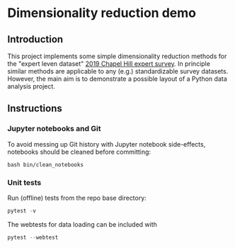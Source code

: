 # Dimensionality reduction demo


## Introduction

This project implements some simple dimensionality reduction methods for the
"expert leven dataset" [2019 Chapel Hill expert
survey](https://www.chesdata.eu/2019-chapel-hill-expert-survey "2019_CHES"). In
principle similar methods are applicable to any (e.g.) standardizable survey
datasets. However, the main aim is to demonstrate a possible layout of a Python
data analysis project.

## Instructions

### Jupyter notebooks and Git
To avoid messing up Git history with Jupyter notebook side-effects, notebooks
should be cleaned before committing:

``` shell
bash bin/clean_notebooks
```

### Unit tests

Run (offline) tests from the repo base directory:

``` python
pytest -v
```

The webtests for data loading can be included with 

``` python
pytest --webtest
```

